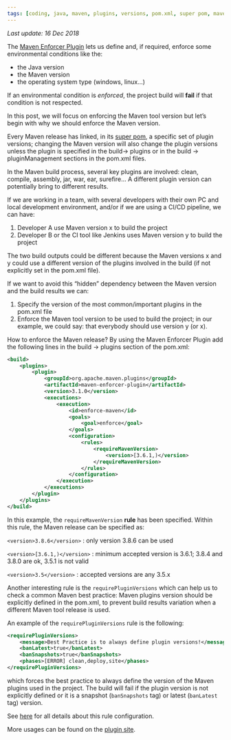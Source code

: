 ```yaml
---
tags: [coding, java, maven, plugins, versions, pom.xml, super pom, maven-enforcer-plugin]
---
```


*Last update: 16 Dec 2018*

The [Maven Enforcer Plugin](https://maven.apache.org/enforcer/maven-enforcer-plugin ) lets us define and, if required, enforce some environmental conditions like the:

* the Java version
* the Maven version
* the operating system type (windows, linux…)

If an environmental condition is *enforced*, the project build will **fail** if that condition is not respected.

In this post, we will focus on enforcing the Maven tool version but let’s begin with why we should enforce the Maven version.

Every Maven release has linked, in its [super pom](https://maven.apache.org/guides/introduction/introduction-to-the-pom.html#Super_POM), a specific set of plugin versions; changing the Maven version will also change the plugin versions unless the plugin is specified in the build→ plugins or in the build → pluginManagement sections in the pom.xml files.

In the Maven build process, several key plugins are involved: clean, compile, assembly, jar, war, ear, surefire… A different plugin version can potentially bring to different results.

If we are working in a team, with several developers with their own PC and local development environment, and/or if we are using a CI/CD pipeline, we can have:

1. Developer A use Maven version x to build the project
2. Developer B or the CI tool like Jenkins uses Maven version y to build the project

The two build outputs could be different because the Maven versions x and y could use a different version of the plugins involved in the build (if not explicitly set in the pom.xml file).

If we want to avoid this “hidden” dependency between the Maven version and the build results we can:

1. Specify the version of the most common/important plugins in the pom.xml file
2. Enforce the Maven tool version to be used to build the project; in our example, we could say: that everybody should use version y (or x).

How to enforce the Maven release? By using the Maven Enforcer Plugin add the following lines in the build → plugins section of the pom.xml:

``` xml title="pom.xml fragment" linenums="1"
<build>
    <plugins>
        <plugin>
            <groupId>org.apache.maven.plugins</groupId>
            <artifactId>maven-enforcer-plugin</artifactId>
            <version>3.1.0</version>
            <executions>
                <execution>
                    <id>enforce-maven</id>
                    <goals>
                        <goal>enforce</goal>
                    </goals>
                    <configuration>
                        <rules>
                            <requireMavenVersion>
                                <version>[3.6.1,)</version>
                            </requireMavenVersion>
                        </rules>
                    </configuration>
                </execution>
            </executions>
        </plugin>
    </plugins>
</build>
```

In this example, the `requireMavenVersion` **rule** has been specified. Within this rule, the Maven release can be specified as:

`<version>3.8.6</version>` : only version 3.8.6 can be used

`<version>[3.6.1,)</version>` : minimum accepted version is 3.6.1; 3.8.4 and 3.8.0 are ok, 3.5.1 is not valid

`<version>3.5</version>` : accepted versions are any 3.5.x

Another interesting rule is the `requirePluginVersions` which can help us to check a common Maven best practice: Maven plugins version should be explicitly defined in the pom.xml, to prevent build results variation when a different Maven tool release is used.

An example of the `requirePluginVersions` rule is the following:

``` xml title="pom.xml fragment" linenums="1"
<requirePluginVersions>
    <message>Best Practice is to always define plugin versions!</message>
    <banLatest>true</banLatest>
    <banSnapshots>true</banSnapshots>
    <phases>[ERROR] clean,deploy,site</phases>
</requirePluginVersions>
```

which forces the best practice to always define the version of the Maven plugins used in the project. The build will fail if the plugin version is not explicitly defined or it is a snapshot (`banSnapshots` tag) or latest (`banLatest` tag) version.

See [here](https://maven.apache.org/enforcer/enforcer-rules/requirePluginVersions.html) for all details about this rule configuration.

More usages can be found on the [plugin site](https://maven.apache.org/enforcer/maven-enforcer-plugin/usage.html).

